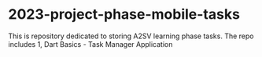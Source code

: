 # 2023-project-phase-mobile-tasks
This is repository dedicated to storing A2SV learning phase tasks.
The repo includes
1, Dart Basics - Task Manager Application
